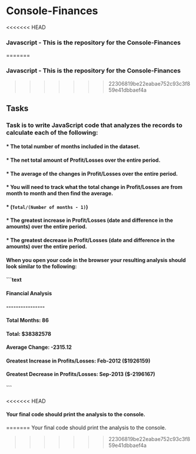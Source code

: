 # Console-Finances
<<<<<<< HEAD
### Javascript - This is the repository for the Console-Finances
=======
### Javascript - This is the repository for the Console-Finances
>>>>>>> 22306819be22eabae752c93c3f859e41dbbaef4a

## Tasks

### Task is to write JavaScript code that analyzes the records to calculate each of the following:

#### * The total number of months included in the dataset.

#### * The net total amount of Profit/Losses over the entire period.

#### * The average of the **changes** in Profit/Losses over the entire period.
#### * You will need to track what the total change in Profit/Losses are from month to month and then find the average.
####   * (`Total/(Number of months - 1)`)

#### * The greatest increase in Profit/Losses (date and difference in the amounts) over the entire period.

#### * The greatest decrease in Profit/Losses (date and difference in the amounts) over the entire period.

#### When you open your code in the browser your resulting analysis should look similar to the following:

####  ```text
####  Financial Analysis 
####  ----------------
####  Total Months: 86
####  Total: $38382578
####  Average Change: -2315.12
####  Greatest Increase in Profits/Losses: Feb-2012 ($1926159)
####  Greatest Decrease in Profits/Losses: Sep-2013 ($-2196167)
####  ```

<<<<<<< HEAD
#### Your final code should print the analysis to the console.
=======
Your final code should print the analysis to the console.
>>>>>>> 22306819be22eabae752c93c3f859e41dbbaef4a
